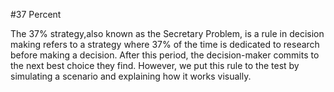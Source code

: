 #37 Percent

The 37% strategy,also known as the Secretary Problem, is a rule in decision making refers to a strategy where 37% of the time is dedicated to research before making a decision. After this period, the decision-maker commits to the next best choice they find. However, we put this rule to the test by simulating a scenario and explaining how it works visually. 
